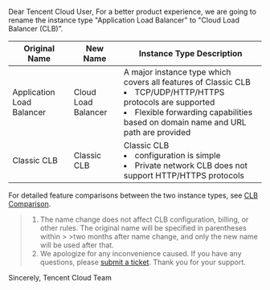 Dear Tencent Cloud User,
For a better product experience, we are going to rename the instance type "Application Load Balancer" to "Cloud Load Balancer (CLB)”.

| Original Name | New Name | Instance Type Description |
| -------------- | -------------- | ------------------------------------------------------------ |
| Application Load Balancer | Cloud Load Balancer | A major instance type which covers all features of Classic CLB <li>TCP/UDP/HTTP/HTTPS protocols are supported </li><li>Flexible forwarding capabilities based on domain name and URL path are provided</li> |
| Classic CLB | Classic CLB | Classic CLB <li>configuration is simple</li><li>Private network CLB does not support HTTP/HTTPS protocols</li> |

For detailed feature comparisons between the two instance types, see [CLB Comparison](http://intl.cloud.tencent.com/document/product/214/8847).

>
> 1. The name change does not affect CLB configuration, billing, or other rules. The original name will be specified in parentheses within > >two months after name change, and only the new name will be used after that.
> 2. We apologize for any inconvenience caused. If you have any questions, please [submit a ticket](https://console.cloud.tencent.com/workorder/category). Thank you for your support.

Sincerely,
Tencent Cloud Team
